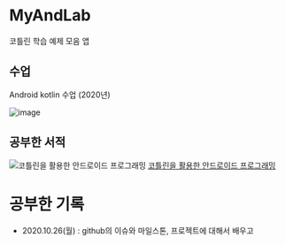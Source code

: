 # MyAndLab
코틀린 학습 예제 모음 앱

## 수업
Android kotlin 수업 (2020년)

![image](https://user-images.githubusercontent.com/1307187/97160789-324d0480-17c0-11eb-9c6a-781e5d636194.png)

## 공부한 서적
![코틀린을 활용한 안드로이드 프로그래밍](http://image.yes24.com/goods/90689034/800x0)
[코틀린을 활용한 안드로이드 프로그래밍](http://www.yes24.com/Product/Goods/90689034?OzSrank=20)

# 공부한 기록
* 2020.10.26(월) : github의 이슈와 마일스톤, 프로젝트에 대해서 배우고 
